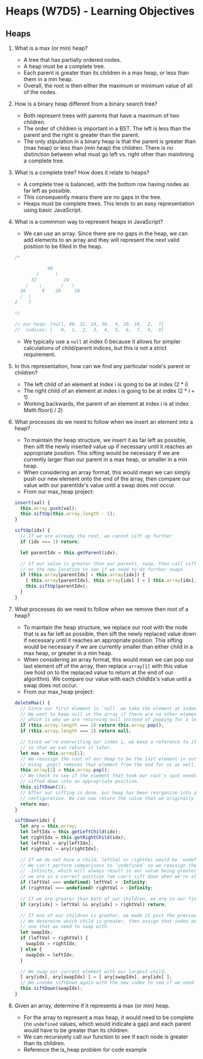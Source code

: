 # Heaps (W7D5) - Learning Objectives

## Heaps

1. What is a max (or min) heap?
    - A tree that has partially ordered nodes.
    - A heap must be a complete tree.
    - Each parent is greater than its children in a max heap, or less than them in a min heap.
    - Overall, the root is then either the maximum or minimum value of all of the nodes.

2. How is a binary heap different from a binary search tree?
    - Both represent trees with parents that have a maximum of two children.
    - The order of children is important in a BST. The left is less than the parent and the right is greater than the parent.
    - The only stipulation in a binary heap is that the parent is greater than (max heap) or less than (min heap) the children. There is no distinction between what must go left vs. right other than maintining a complete tree.

3. What is a complete tree? How does it relate to heaps?
    - A complete tree is balanced, with the bottom row having nodes as far left as possible.
    - This consequently means there are no gaps in the tree.
    - Heaps must be complete trees. This lends to an easy representation using basic JavaScript.

4. What is a commmon way to represent heaps in JavaScript?
    - We can use an array. Since there are no gaps in the heap, we can add elements to an array and they will represent the next valid position to be filled in the heap.

    ```javascript
    /*

                40
            /      \
          32          24
        /    \       /   \
      30      9    20     18
      /  \  
    2    7 

    */

    // our heap: [null, 40, 32, 24, 30,  9, 20, 18,  2,  7]
    //  indices: [   0,  1,  2,  3,  4,  5,  6,  7,  8,  9]
    ```

    - We typically use a `null` at index 0 because it allows for simpler calculations of child/parent indices, but this is not a strict requirement.

5. In this representation, how can we find any particular node's parent or children?
    - The left child of an element at index i is going to be at index (2 * i)
    - The right child of an element at index i is going to be at index (2 * i + 1)
    - Working backwards, the parent of an element at index i is at index Math.floor(i / 2)

6. What processes do we need to follow when we insert an element into a heap?
    - To maintain the heap structure, we insert it as far left as possible, then sift the newly inserted value up if necessary until it reaches an appropriate position. This sifting would be necessary if we are currently larger than our parent in a max heap, or smaller in a min heap.
    - When considering an array format, this would mean we can simply push our new element onto the end of the array, then compare our value with our parentIdx's value until a swap does not occur.
    - From our max_heap project:

    ```javascript
    insert(val) {
      this.array.push(val);
      this.siftUp(this.array.length - 1);
    }

    siftUp(idx) {
      // If we are already the root, we cannot sift up further
      if (idx === 1) return;

      let parentIdx = this.getParent(idx);

      // If our value is greater than our parents, swap, then call siftUp again
      // on the new location to see if we need to do further swaps.
      if (this.array[parentIdx] < this.array[idx]) {
        [ this.array[parentIdx], this.array[idx] ] = [ this.array[idx], this.array[parentIdx] ];
        this.siftUp(parentIdx);
      }
    }
    ```

7. What processes do we need to follow when we remove then root of a heap?
    - To maintain the heap structure, we replace our root with the node that is as far left as possible, then sift the newly replaced value down if necessary until it reaches an appropriate position. This sifting would be necessary if we are currently smaller than either child in a max heap, or greater in a min heap.
    - When considering an array format, this would mean we can pop our last element off of the array, then replace `array[1]` with this value (we hold on to the replaced value to return at the end of our algorithm). We compare our value with each childIdx's value until a swap does not occur.
    - From our max_heap project:

    ```javascript
    deleteMax() {
      // Since our first element is `null` we take the element at index 1.
      // We want to keep null in the array if there are no other elements,
      // which is why we are returning null instead of popping for a length of 1.
      if (this.array.length === 2) return this.array.pop();
      if (this.array.length === 1) return null;

      // Since we're overwriting our index 1, we keep a reference to its value
      // so that we can return it later.
      let max = this.array[1];
      // We reassign the root of our heap to be the last element in our array.
      // Using .pop() removes that element from the end for us as well.
      this.array[1] = this.array.pop();
      // We check to see if the element that took our root's spot needs to be
      // sifted down into an appropriate position.
      this.siftDown(1);
      // After our sifting is done, our heap has been reorganize into a valid
      // configuration. We can now return the value that we originally removed.
      return max;
    }

    siftDown(idx) {
      let ary = this.array;
      let leftIdx = this.getLeftChild(idx);
      let rightIdx = this.getRightChild(idx);
      let leftVal = ary[leftIdx];
      let rightVal = ary[rightIdx];

      // If we do not have a child, leftVal or rightVal would be `undefined`.
      // We can't perform comparisons to `undefined` so we reassign them to be
      // -Infinity, which will always result in our value being greater, indicating
      // we are in a correct position (we can't sift down when we're already a leaf)
      if (leftVal === undefined) leftVal = -Infinity;
      if (rightVal === undefined) rightVal = -Infinity;

      // If we are greater than both of our children, we are in our final spot.
      if (ary[idx] > leftVal && ary[idx] > rightVal) return;

      // If one of our children is greater, we made it past the previous conditional.
      // We determine which child is greater, then assign that index as the the
      // one that we need to swap with.
      let swapIdx;
      if (leftVal < rightVal) {
        swapIdx = rightIdx;
      } else {
        swapIdx = leftIdx;
      }

      // We swap our current element with our largest child.
      [ ary[idx], ary[swapIdx] ] = [ ary[swapIdx], ary[idx] ];
      // We invoke siftDown again with the new index to see if we need to sift further.
      this.siftDown(swapIdx);
    }
    ```

8. Given an array, determine if it represents a max (or min) heap.
    - For the array to represent a max heap, it would need to be complete (no `undefined` values, which would indicate a gap) and each parent would have to be greater than its children.
    - We can recursively call our function to see if each node is greater than its children.
    - Reference the is_heap problem for code example
